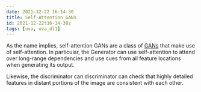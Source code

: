 ```yaml
---
date: 2021-12-22 16:14:30
title: Self-Attention GANs
id: 2021-12-22t16-14-30z
tags: [uva, uva_dl1]
---
```


As the name implies, self-attention GANs are a class of
[GANs](./2021-12-22t11-42-44z.md) that make use of self-attention. In
particular, the Generator can use self-attention to attend over long-range
dependencies and use cues from all feature locations when generating its output.

Likewise, the discriminator can discriminator can check that highly detailed
features in distant portions of the image are consistent with each other.
